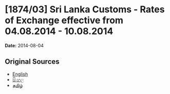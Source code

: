 # [1874/03] Sri Lanka Customs - Rates of Exchange effective from 04.08.2014 - 10.08.2014

**Date:** 2014-08-04

## Original Sources

- [English](https://documents.gov.lk/view/extra-gazettes/2014/8/1874-03_E.pdf)
- [සිංහල](https://documents.gov.lk/view/extra-gazettes/2014/8/1874-03_S.pdf)
- [தமிழ்](https://documents.gov.lk/view/extra-gazettes/2014/8/1874-03_T.pdf)
